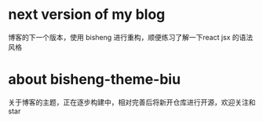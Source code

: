 # next version of my blog
博客的下一个版本，使用 bisheng 进行重构，顺便练习了解一下react jsx 的语法风格

# about bisheng-theme-biu
关于博客的主题，正在逐步构建中，相对完善后将新开仓库进行开源，欢迎关注和 star
